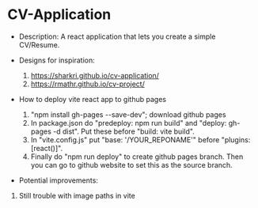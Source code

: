 # CV-Application

- Description: A react application that lets you create a simple 
    CV/Resume.

-   Designs for inspiration:
    1. https://sharkri.github.io/cv-application/
    2. https://rmathr.github.io/cv-project/

- How to deploy vite react app to github pages
    1. "npm install gh-pages --save-dev"; download github pages
    2. In package.json do "predeploy: npm run build" and "deploy: gh-pages -d dist". Put these before "build: vite build".
    3. In "vite.config.js" put "base: '/YOUR_REPONAME'" before "plugins: [react()]".
    4. Finally do "npm run deploy" to create github pages branch. Then you can go to github website to set this as the source branch.

- Potential improvements:
1. Still trouble with image paths in vite
